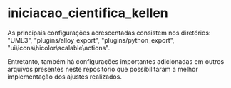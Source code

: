 # iniciacao_cientifica_kellen

As principais configurações acrescentadas consistem nos diretórios: "UML3", "plugins/alloy_export", "plugins/python_export", "ui\icons\hicolor\scalable\actions".

Entretanto, também há configurações importantes adicionadas em outros arquivos presentes neste repositório que possibilitaram a melhor implementação dos ajustes realizados.
